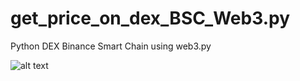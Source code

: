 # get_price_on_dex_BSC_Web3.py
Python DEX Binance Smart Chain using web3.py

![alt text](https://i.imgur.com/s15J7GP.png?raw=true)

